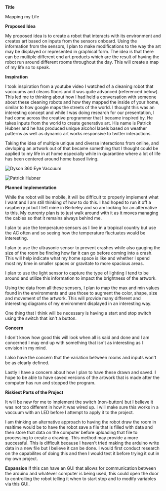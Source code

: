 **Title**

Mapping my Life

**Proposed Idea**

My proposed idea is to create a robot that interacts with its environment and creates art based on inputs from the sensors onboard. Using the information from the sensors, I plan to make modifications to the way the art may be displayed or represented in graphical form. The idea is that there can be multiple different end art products which are the result of having the robot run around different rooms throughout the day. This will create a map of my life so to speak.

**Inspiration**

I took inspiration from a youtube video I watched of a cleaning robot that vaccuums and cleans floors and it was quite advanced (referenced below). This led me to thinking about how I had held a conversation with someone about these cleaning robots and how they mapped the inside of your home, similar to how google maps the streets of the world. I thought this was an interesting concept and while I was doing research for our presentation, I had come across the creative programmer that I became inspired by. He takes inputs from the world to create generative art. His name is Patrick Hubner and he has produced unique alcohol labels based on weather patterns as well as dynamic art works responsive to twitter interactions. 

Taking the idea of multiple unique and diverse interactions from online, and devloping an artwork out of that became something that I thought could be applied to my life in at home especially while in quarantine where a lot of life has been centered around home based living.

![Dyson 360 Eye Vaccuum](https://www.youtube.com/watch?v=k3uh-gv8Isw)

![Patrick Hubner](https://www.patrik-huebner.com/portfolio/)

**Planned Implementation**

While the robot will be mobile, it will be difficult to properly implement what I want and I am still thinking of how to do this. I had hoped to run it off a raspberry pi but I left mine in Berkeley and so am looking for an alternative to this. My currenty plan is to just walk around with it as it moves managing the cables so that it remains always behind me.

I plan to use the temperature sensors as I live in a tropical country but use the AC often and so seeing how the temperature fluctuates would be interesting. 

I plan to use the ultrasonic sensor to prevent crashes while also gauging the size of the room be finding how far it can go before coming into a crash. This will help indicate what my home space is like and whether I spend most my time in smaller spaces or gravitate to more spacious areas.

I plan to use the light sensor to capture the type of lighting I tend to be around and utilize this information to impact the brightness of the artwork.

Using the data from all these sensors, I plan to map the max and min values found in the environments and use those to augment the color, shape, size and movement of the artwork. This will provide many different and interesting diagrams of my environment displayed in an interesting way.

One thing that I think will be necessary is having a start and stop switch using the switch that isn't a button.

**Concern**

I don't know how good this will look when all is said and done and I am concerned I may end up with something that isn't as interesting as I envision in my mind.

I also have the concern that the variation between rooms and inputs won't be as clearly defined.

Lastly I have a concern about how I plan to have these drawn and saved. I hope to be able to have saved versions of the artwork that is made after the computer has run and stopped the program.

**Riskiest Parts of the Project**

It will be new for me to implement the switch (non-button) but I believe it was not too different in how it was wired up. I will make sure this works in a vaccuum with an LED before I attempt to apply it to the project.

I am thinking an alternative approach to having the robot draw the room in realtime would be to have the robot save a file that is filled with data and then store that data on the computer before uploading that file to processing to create a drawing. This method may provide a more successful. This is difficult because I haven't tried making the arduino write data in a new file but I believe it can be done. I would first conduct research on the capabilites of doing this and then I would test it before trying it out in my own project.

**Expansion**
If this can have an GUI that allows for communication between the arduino and whatever computer is being used, this could open the door to controlling the robot telling it when to start stop and to modify variables via this GUI.
